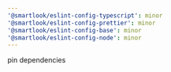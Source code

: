 ```yaml
---
'@smartlook/eslint-config-typescript': minor
'@smartlook/eslint-config-prettier': minor
'@smartlook/eslint-config-base': minor
'@smartlook/eslint-config-node': minor
---
```


pin dependencies

